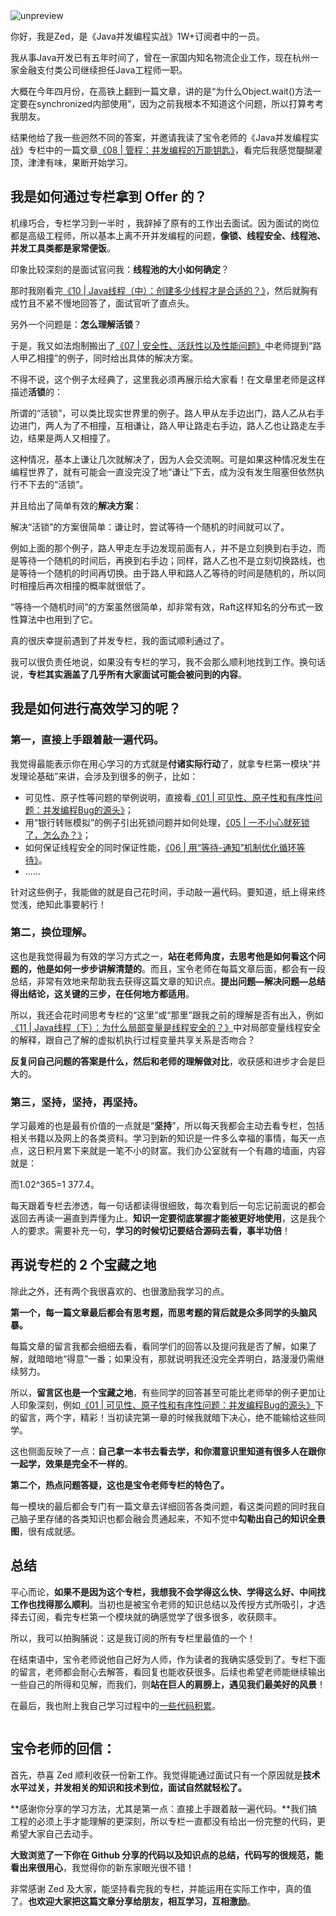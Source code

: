 
<img src="https://static001.geekbang.org/resource/image/22/57/228d35b6802062d21d3391c6b54ad757.jpg" alt="unpreview">

你好，我是Zed，是《Java并发编程实战》1W+订阅者中的一员。

我从事Java开发已有五年时间了，曾在一家国内知名物流企业工作，现在杭州一家金融支付类公司继续担任Java工程师一职。

大概在今年四月份，在高铁上翻到一篇文章，讲的是“为什么Object.wait()方法一定要在synchronized内部使用”，因为之前我根本不知道这个问题，所以打算考考我朋友。

结果他给了我一些迥然不同的答案，并邀请我读了宝令老师的《Java并发编程实战》专栏中的一篇文章[《08 | 管程：并发编程的万能钥匙》](https://time.geekbang.org/column/article/86089)，看完后我感觉醍醐灌顶，津津有味，果断开始学习。

## 我是如何通过专栏拿到 Offer 的？

机缘巧合，专栏学习到一半时 ，我辞掉了原有的工作出去面试。因为面试的岗位都是高级工程师，所以基本上离不开并发编程的问题，**像锁、线程安全、线程池、并发工具类都是家常便饭**。

印象比较深刻的是面试官问我：**线程池的大小如何确定**？

那时我刚看完[《10 | Java线程（中）：创建多少线程才是合适的？》](https://time.geekbang.org/column/article/86666)，然后就胸有成竹且不紧不慢地回答了，面试官听了直点头。

另外一个问题是：**怎么理解活锁**？

于是，我又如法炮制搬出了[《07 | 安全性、活跃性以及性能问题》](https://time.geekbang.org/column/article/85702)中老师提到“路人甲乙相撞”的例子，同时给出具体的解决方案。

不得不说，这个例子太经典了，这里我必须再展示给大家看！在文章里老师是这样描述**活锁**的：

> 
所谓的“活锁”，可以类比现实世界里的例子。路人甲从左手边出门，路人乙从右手边进门，两人为了不相撞，互相谦让，路人甲让路走右手边，路人乙也让路走左手边，结果是两人又相撞了。

这种情况，基本上谦让几次就解决了，因为人会交流啊。可是如果这种情况发生在编程世界了，就有可能会一直没完没了地“谦让”下去，成为没有发生阻塞但依然执行不下去的“活锁”。

并且给出了简单有效的**解决方案**：

> 
解决“活锁”的方案很简单：谦让时，尝试等待一个随机的时间就可以了。

例如上面的那个例子，路人甲走左手边发现前面有人，并不是立刻换到右手边，而是等待一个随机的时间后，再换到右手边；同样，路人乙也不是立刻切换路线，也是等待一个随机的时间再切换。由于路人甲和路人乙等待的时间是随机的，所以同时相撞后再次相撞的概率就很低了。

> 

“等待一个随机时间”的方案虽然很简单，却非常有效，Raft这样知名的分布式一致性算法中也用到了它。

真的很庆幸提前遇到了并发专栏，我的面试顺利通过了。

我可以很负责任地说，如果没有专栏的学习，我不会那么顺利地找到工作。换句话说，**专栏其实涵盖了几乎所有大家面试可能会被问到的内容**。

## 我是如何进行高效学习的呢？

### 第一，直接上手跟着敲一遍代码。

我觉得最能表示你在用心学习的方式就是**付诸实际行动**了，就拿专栏第一模块“并发理论基础”来讲，会涉及到很多的例子，比如：

- 可见性、原子性等问题的举例说明，直接看[《01 | 可见性、原子性和有序性问题：并发编程Bug的源头》](https://time.geekbang.org/column/article/83682)；
- 用“银行转账模拟”的例子引出死锁问题并如何处理，[《05 | 一不小心就死锁了，怎么办？》](https://time.geekbang.org/column/article/85001)；
- 如何保证线程安全的同时保证性能，[《06 | 用“等待-通知”机制优化循环等待》](https://time.geekbang.org/column/article/85241)。
- ……

针对这些例子，我能做的就是自己花时间，手动敲一遍代码。要知道，纸上得来终觉浅，绝知此事要躬行！

### 第二，换位理解。

这也是我觉得最为有效的学习方式之一，**站在老师角度，去思考他是如何看这个问题的，他是如何一步步讲解清楚的**。而且，宝令老师在每篇文章后面，都会有一段总结，非常有效地来帮助我去获得这篇文章的知识点。**提出问题—解决问题—总结得出结论，这关键的三步，在任何地方都适用**。

所以，我还会花时间思考专栏的“这里”或“那里”跟我之前的理解是否有出入，例如[《11 | Java线程（下）：为什么局部变量是线程安全的？》](https://time.geekbang.org/column/article/86695)中对局部变量线程安全的解释，跟自己了解的虚拟机执行过程变量共享关系是否吻合？

**反复问自己问题的答案是什么，然后和老师的理解做对比**，收获感和进步才会是巨大的。

### 第三，坚持，坚持，再坚持。

学习最难的也是最有价值的一点就是“**坚持**”，所以每天我都会主动去看专栏，包括相关书籍以及网上的各类资料。学习到新的知识是一件多么幸福的事情，每天一点点，这日积月累下来就是一笔不小的财富。我们办公室就有一个有趣的墙画，内容就是：

而1.02^365=1 377.4。

每天跟着专栏去渗透，每一句话都读得很细致，每次看到后一句忘记前面说的都会返回去再读一遍直到弄懂为止。**知识一定要彻底掌握才能被更好地使用**，这是我个人的要求。需要补充一句，**学习的时候切记要结合源码去看，事半功倍**！

## 再说专栏的 2 个宝藏之地

除此之外，还有两个我很喜欢的、也很激励我学习的点。

**第一个，每一篇文章最后都会有思考题，而思考题的背后就是众多同学的头脑风暴。**

每篇文章的留言我都会细细去看，看同学们的回答以及提问我是否了解，如果了解，就暗暗地“得意”一番；如果没有，那就说明我还没完全弄明白，路漫漫仍需继续努力。

所以，**留言区也是一个宝藏之地**，有些同学的回答甚至可能比老师举的例子更加让人印象深刻，例如[《01 | 可见性、原子性和有序性问题：并发编程Bug的源头》](https://time.geekbang.org/column/article/83682)下的留言，两个字，精彩！当初读完第一章的时候我就暗下决心，绝不能输给这些同学。

这也侧面反映了一点：**自己拿一本书去看去学，和你潜意识里知道有很多人在跟你一起学，效果是完全不一样的**。<br/>
<img src="https://static001.geekbang.org/resource/image/d5/13/d5e1a7d0a501e8e19b78ef81d3a11413.jpg" alt="">

**第二个，热点问题答疑，这也是宝令老师专栏的特色了。**

每一模块的最后都会专门有一篇文章去详细回答各类问题，看这类问题的同时我自己脑子里存储的各类知识也都会融会贯通起来，不知不觉中**勾勒出自己的知识全景图**，很有成就感。

## 总结

平心而论，**如果不是因为这个专栏，我想我不会学得这么快、学得这么好、中间找工作也找得那么顺利**。当初也是被宝令老师的知识总结以及传授方式所吸引，才选择去订阅，看完专栏第一个模块就的确感觉学了很多很多，收获颇丰。

所以，我可以拍胸脯说：这是我订阅的所有专栏里最值的一个！

在结束语中，宝令老师说他自己好为人师，作为读者的我确实感受到了。专栏下面的留言，老师都会耐心去解答，看回复也能收获很多。后续也希望老师能继续输出一些自己的所得和见解，而我们，则**站在巨人的肩膀上，遇见我们最美好的风景**！

在最后，我也附上我自己学习过程中的[一些代码积累](https://github.com/Fadezed/concurrency)。

<img src="https://static001.geekbang.org/resource/image/3b/db/3bff102888cec5c7bfbc35a1fdeda0db.jpg" alt="">

## 宝令老师的回信：

首先，恭喜 Zed 顺利收获一份新工作。我觉得能通过面试只有一个原因就是**技术水平过关，并发相关的知识和技术到位，面试自然就轻松了。**

**感谢你分享的学习方法，尤其是第一点：直接上手跟着敲一遍代码。**我们搞工程的必须上手才能理解的更深刻，所以专栏一直都没有给出一份完整的代码，更希望大家自己去动手。

**大致浏览了一下你在 Github 分享的代码以及知识点的总结，代码写的很规范，能看出来很用心**，我觉得你的新东家眼光很不错！

非常感谢 Zed 及大家，能坚持看完我的专栏，并能运用在实际工作中，真的值了。**也欢迎大家把这篇文章分享给朋友，相互学习，互相激励**。


